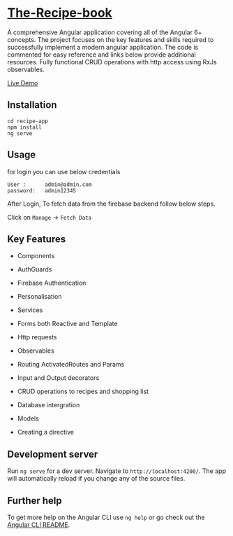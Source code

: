 # [The-Recipe-book](https://project-30b3d.firebaseapp.com)
A comprehensive Angular application covering all of the Angular 6+ concepts. The project focuses on the key features and skills required to successfully implement a modern angular application. The code is commented for easy reference and links below provide additional resources. Fully functional CRUD operations with http access using RxJs observables.

[Live Demo](https://project-30b3d.firebaseapp.com)

## Installation
```
cd recipe-app
npm install
ng serve
```
## Usage 
 for login you can use below credentials
```
User :      admin@admin.com
password:   admin12345
```
 After Login, To fetch data from the firebase backend follow below steps. 

Click on `Manage` -> `Fetch Data`

## Key Features

* Components

* AuthGuards

* Firebase Authentication

* Personalisation

* Services

* Forms both Reactive and Template

* Http requests

* Observables

* Routing ActivatedRoutes and Params

* Input and Output decorators

* CRUD operations to recipes and shopping list

* Database intergration

* Models

* Creating a directive

## Development server

Run `ng serve` for a dev server. Navigate to `http://localhost:4200/`. The app will automatically reload if you change any of the source files.

## Further help

To get more help on the Angular CLI use `ng help` or go check out the [Angular CLI README](https://github.com/angular/angular-cli/blob/master/README.md).



